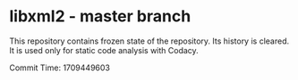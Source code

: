 # libxml2 - master branch

This repository contains frozen state of the repository.
Its history is cleared. It is used only for static code
analysis with Codacy.

Commit Time: 1709449603